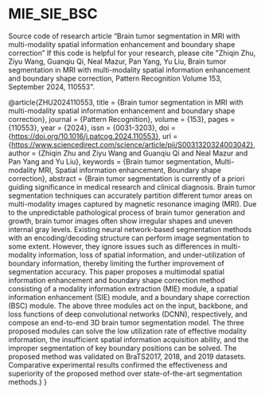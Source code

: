 # MIE_SIE_BSC
Source code of research article “Brain tumor segmentation in MRI with multi-modality spatial information enhancement and boundary shape correction”
If this code is helpful for your research, please cite "Zhiqin Zhu, Ziyu Wang, Guanqiu Qi, Neal Mazur, Pan Yang, Yu Liu, Brain tumor segmentation in MRI with multi-modality spatial information enhancement and boundary shape correction, Pattern Recognition Volume 153, September 2024, 110553".

@article{ZHU2024110553,
title = {Brain tumor segmentation in MRI with multi-modality spatial information enhancement and boundary shape correction},
journal = {Pattern Recognition},
volume = {153},
pages = {110553},
year = {2024},
issn = {0031-3203},
doi = {https://doi.org/10.1016/j.patcog.2024.110553},
url = {https://www.sciencedirect.com/science/article/pii/S0031320324003042},
author = {Zhiqin Zhu and Ziyu Wang and Guanqiu Qi and Neal Mazur and Pan Yang and Yu Liu},
keywords = {Brain tumor segmentation, Multi-modality MRI, Spatial information enhancement, Boundary shape correction},
abstract = {Brain tumor segmentation is currently of a priori guiding significance in medical research and clinical diagnosis. Brain tumor segmentation techniques can accurately partition different tumor areas on multi-modality images captured by magnetic resonance imaging (MRI). Due to the unpredictable pathological process of brain tumor generation and growth, brain tumor images often show irregular shapes and uneven internal gray levels. Existing neural network-based segmentation methods with an encoding/decoding structure can perform image segmentation to some extent. However, they ignore issues such as differences in multi-modality information, loss of spatial information, and under-utilization of boundary information, thereby limiting the further improvement of segmentation accuracy. This paper proposes a multimodal spatial information enhancement and boundary shape correction method consisting of a modality information extraction (MIE) module, a spatial information enhancement (SIE) module, and a boundary shape correction (BSC) module. The above three modules act on the input, backbone, and loss functions of deep convolutional networks (DCNN), respectively, and compose an end-to-end 3D brain tumor segmentation model. The three proposed modules can solve the low utilization rate of effective modality information, the insufficient spatial information acquisition ability, and the improper segmentation of key boundary positions can be solved. The proposed method was validated on BraTS2017, 2018, and 2019 datasets. Comparative experimental results confirmed the effectiveness and superiority of the proposed method over state-of-the-art segmentation methods.}
}
